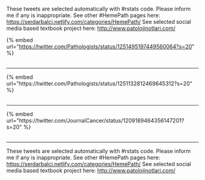 

These tweets are selected automatically with #rstats code. Please inform me if any is inappropriate.
See other #HemePath pages here: https://serdarbalci.netlify.com/categories/HemePath/ 
See selected social media based textbook project here: http://www.patolojinotlari.com/

{% embed url="https://twitter.com/Pathologists/status/1251495197449560064?s=20" %}<br>
<br>
<hr>
{% embed url="https://twitter.com/Pathologists/status/1251132812469645312?s=20" %}<br>
<br>
<hr>
{% embed url="https://twitter.com/JournalCancer/status/1209189464356147201?s=20" %}<br>
<br>
<hr>


These tweets are selected automatically with #rstats code. Please inform me if any is inappropriate.
See other #HemePath pages here: https://serdarbalci.netlify.com/categories/HemePath/ 
See selected social media based textbook project here: http://www.patolojinotlari.com/
